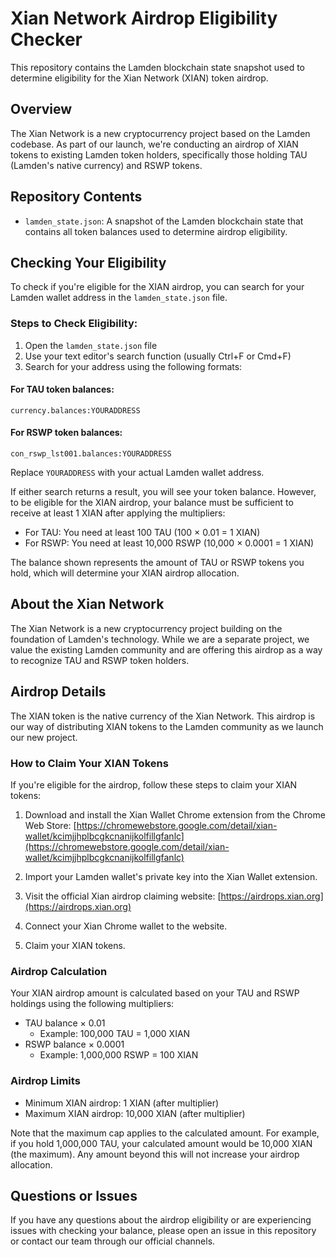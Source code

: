# Xian Network Airdrop Eligibility Checker

This repository contains the Lamden blockchain state snapshot used to determine eligibility for the Xian Network (XIAN) token airdrop.

## Overview

The Xian Network is a new cryptocurrency project based on the Lamden codebase. As part of our launch, we're conducting an airdrop of XIAN tokens to existing Lamden token holders, specifically those holding TAU (Lamden's native currency) and RSWP tokens.

## Repository Contents

- `lamden_state.json`: A snapshot of the Lamden blockchain state that contains all token balances used to determine airdrop eligibility.

## Checking Your Eligibility

To check if you're eligible for the XIAN airdrop, you can search for your Lamden wallet address in the `lamden_state.json` file.

### Steps to Check Eligibility:

1. Open the `lamden_state.json` file
2. Use your text editor's search function (usually Ctrl+F or Cmd+F)
3. Search for your address using the following formats:

#### For TAU token balances:
```
currency.balances:YOURADDRESS
```

#### For RSWP token balances:
```
con_rswp_lst001.balances:YOURADDRESS
```

Replace `YOURADDRESS` with your actual Lamden wallet address.

If either search returns a result, you will see your token balance. However, to be eligible for the XIAN airdrop, your balance must be sufficient to receive at least 1 XIAN after applying the multipliers:
- For TAU: You need at least 100 TAU (100 × 0.01 = 1 XIAN)
- For RSWP: You need at least 10,000 RSWP (10,000 × 0.0001 = 1 XIAN)

The balance shown represents the amount of TAU or RSWP tokens you hold, which will determine your XIAN airdrop allocation.

## About the Xian Network

The Xian Network is a new cryptocurrency project building on the foundation of Lamden's technology. While we are a separate project, we value the existing Lamden community and are offering this airdrop as a way to recognize TAU and RSWP token holders.

## Airdrop Details

The XIAN token is the native currency of the Xian Network. This airdrop is our way of distributing XIAN tokens to the Lamden community as we launch our new project.

### How to Claim Your XIAN Tokens

If you're eligible for the airdrop, follow these steps to claim your XIAN tokens:

1. Download and install the Xian Wallet Chrome extension from the Chrome Web Store:
   [https://chromewebstore.google.com/detail/xian-wallet/kcimjjhplbcgkcnanijkolfillgfanlc](https://chromewebstore.google.com/detail/xian-wallet/kcimjjhplbcgkcnanijkolfillgfanlc)

2. Import your Lamden wallet's private key into the Xian Wallet extension.

3. Visit the official Xian airdrop claiming website:
   [https://airdrops.xian.org](https://airdrops.xian.org)

4. Connect your Xian Chrome wallet to the website.

5. Claim your XIAN tokens.

### Airdrop Calculation

Your XIAN airdrop amount is calculated based on your TAU and RSWP holdings using the following multipliers:

- TAU balance × 0.01
  - Example: 100,000 TAU = 1,000 XIAN
- RSWP balance × 0.0001
  - Example: 1,000,000 RSWP = 100 XIAN

### Airdrop Limits

- Minimum XIAN airdrop: 1 XIAN (after multiplier)
- Maximum XIAN airdrop: 10,000 XIAN (after multiplier)

Note that the maximum cap applies to the calculated amount. For example, if you hold 1,000,000 TAU, your calculated amount would be 10,000 XIAN (the maximum). Any amount beyond this will not increase your airdrop allocation.

## Questions or Issues

If you have any questions about the airdrop eligibility or are experiencing issues with checking your balance, please open an issue in this repository or contact our team through our official channels.
